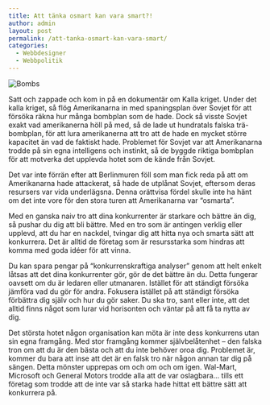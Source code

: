 ```yaml
---
title: Att tänka osmart kan vara smart?!
author: admin
layout: post
permalink: /att-tanka-osmart-kan-vara-smart/
categories:
  - Webbdesigner
  - Webbpolitik
---
```

<img src="http://johniehjelm.me/wp-content/uploads/2013/05/Bombs.jpg" alt="Bombs" class="aligncenter size-full wp-image-1207" /> 

Satt och zappade och kom in på en dokumentär om Kalla kriget. Under det kalla kriget, så flög Amerikanarna in med spaningsplan över Sovjet för att försöka räkna hur många bombplan som de hade. Dock så visste Sovjet exakt vad amerikanerna höll på med, så de lade ut hundratals falska trä-bombplan, för att lura amerikanerna att tro att de hade en mycket större kapacitet än vad de faktiskt hade. Problemet för Sovjet var att Amerikanarna trodde på sin egna intelligens och instinkt, så de byggde riktiga bombplan för att motverka det upplevda hotet som de kände från Sovjet.

Det var inte förrän efter att Berlinmuren föll som man fick reda på att om Amerikanarna hade attackerat, så hade de utplånat Sovjet, eftersom deras resursers var vida underlägsna. Denna orättvisa fördel skulle inte ha hänt om det inte vore för den stora turen att Amerikanarna var &#8220;osmarta&#8221;.

Med en ganska naiv tro att dina konkurrenter är starkare och bättre än dig, så pushar du dig att bli bättre. Med en tro som är antingen verklig eller upplevd, att du har en nackdel, tvingar dig att hitta nya och smarta sätt att konkurrera. Det är alltid de företag som är resursstarka som hindras att komma med goda idéer för att vinna.

Du kan spara pengar på &#8220;konkurrenskraftiga analyser&#8221; genom att helt enkelt låtsas att det dina konkurrenter gör, gör de det bättre än du. Detta fungerar oavsett om du är ledaren eller utmanaren. Istället för att ständigt försöka jämföra vad du gör för andra. Fokusera istället på att ständigt försöka förbättra dig själv och hur du gör saker. Du ska tro, sant eller inte, att det alltid finns något som lurar vid horisonten och väntar på att få ta nytta av dig.

Det största hotet någon organisation kan möta är inte dess konkurrens utan sin egna framgång. Med stor framgång kommer självbelåtenhet &#8211; den falska tron om ​​att du är den bästa och att du inte behöver oroa dig. Problemet är, kommer du bara att inse att det är en falsk tro när någon annan tar dig på sängen. Detta mönster upprepas om och om och om igen. Wal-Mart, Microsoft och General Motors trodde alla att de var oslagbara&#8230; tills ett företag som trodde att de inte var så starka hade hittat ett bättre sätt att konkurrera på.
